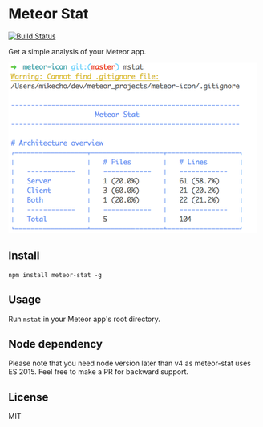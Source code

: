 # Meteor Stat

[![Build Status](https://travis-ci.org/sungwoncho/meteor-stat.svg?branch=master)](https://travis-ci.org/sungwoncho/meteor-stat)

Get a simple analysis of your Meteor app.

![](https://github.com/sungwoncho/meteor-stat/blob/master/assets/sample.png)

## Install

    npm install meteor-stat -g

## Usage

Run `mstat` in your Meteor app's root directory.

## Node dependency

Please note that you need node version later than v4 as meteor-stat uses
ES 2015. Feel free to make a PR for backward support.

## License

MIT
